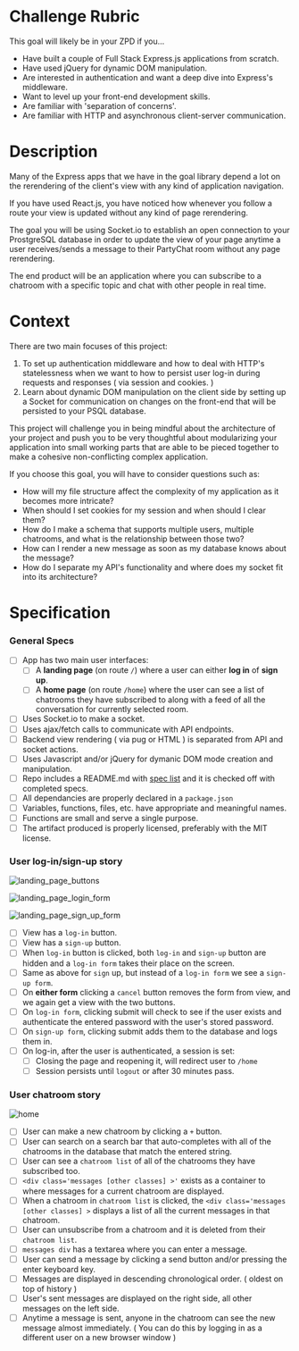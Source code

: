 # Challenge Rubric

This goal will likely be in your ZPD if you...
 * Have built a couple of Full Stack Express.js applications from scratch.
 * Have used jQuery for dynamic DOM manipulation.
 * Are interested in authentication and want a deep dive into Express's middleware.
 * Want to level up your front-end development skills.
 * Are familiar with 'separation of concerns'.
 * Are familiar with HTTP and asynchronous client-server communication.

# Description

Many of the Express apps that we have in the goal library depend a lot on the rerendering of the client's view with any kind of application navigation.

If you have used React.js, you have noticed how whenever you follow a route your view is updated without any kind of page rerendering.

The goal you will be using Socket.io to establish an open connection to your ProstgreSQL database in order to update the view of your page anytime a user receives/sends a message to their PartyChat room without any page rerendering.

The end product will be an application where you can subscribe to a chatroom with a specific topic and chat with other people in real time.

# Context

There are  two main focuses of this project:
 1. To set up authentication middleware and how to deal with HTTP's statelessness when we want to how to persist user log-in during requests and responses ( via session and cookies. )
 2. Learn about dynamic DOM manipulation on the client side by setting up a Socket for communication on changes on the front-end that will be persisted to your PSQL database.

This project will challenge you in being mindful about the architecture of your project and push you to be very thoughtful about modularizing your application into small working parts that are able to be pieced together to make a cohesive non-conflicting complex application.

If you choose this goal, you will have to consider questions such as:
 * How will my file structure affect the complexity of my application as it becomes more intricate?
 * When should I set cookies for my session and when should I clear them?
 * How do I make a schema that supports multiple users, multiple chatrooms, and what is the relationship between those two?
 * How can I render a new message as soon as my database knows about the message?
 * How do I separate my API's functionality and where does my socket fit into its architecture?

# Specification

### General Specs

 - [ ] App has two main user interfaces:
     - [ ] A **landing page** (on route `/`) where a user can either **log in** of **sign up**.
     - [ ] A **home page** (on route `/home`) where the user can see a list of chatrooms they have subscribed to along with a feed of all the conversation for currently selected room.
 - [ ] Uses Socket.io to make a socket.
 - [ ] Uses ajax/fetch calls to communicate with API endpoints.
 - [ ] Backend view rendering ( via pug or HTML ) is separated from API and socket actions.
 - [ ] Uses Javascript and/or jQuery for dymanic DOM mode creation and manipulation.
 - [ ] Repo includes a README.md with [spec list](http://jsdev.learnersguild.org/) and it is checked off with completed specs.
 - [ ] All dependancies are properly declared in a `package.json`
 - [ ] Variables, functions, files, etc. have appropriate and meaningful names.
 - [ ] Functions are small and serve a single purpose.
 - [ ] The artifact produced is properly licensed, preferably with the MIT license.

### User log-in/sign-up story

  ![landing_page_buttons](https://cloud.githubusercontent.com/assets/12012163/26009871/8c51315e-36ff-11e7-9c54-a5bc05d37879.png)

  ![landing_page_login_form](https://cloud.githubusercontent.com/assets/12012163/26009900/a07c820a-36ff-11e7-870b-e19cfdea0cee.png)

  ![landing_page_sign_up_form](https://cloud.githubusercontent.com/assets/12012163/26009910/a9edc24a-36ff-11e7-94e1-27be45c182d5.png)


 - [ ] View has a `log-in` button.
 - [ ] View has a `sign-up` button.
 - [ ] When `log-in` button is clicked, both `log-in` and `sign-up` button are hidden and a `log-in form` takes their place on the screen.
 - [ ] Same as above for `sign` up, but instead of a `log-in form` we see a `sign-up form`.
 - [ ] On **either form** clicking a `cancel` button removes the form from view, and we again get a view with the two buttons.
 - [ ] On `log-in form`, clicking submit will check to see if the user exists and authenticate the entered password with the user's stored password.
 - [ ] On `sign-up form`, clicking submit adds them to the database and logs them in.
 - [ ] On log-in, after the user is authenticated, a session is set:
     - [ ] Closing the page and reopening it, will redirect user to `/home`
     - [ ] Session persists until `logout` or after 30 minutes pass.

### User chatroom story

  ![home](https://cloud.githubusercontent.com/assets/12012163/26009917/b81676f0-36ff-11e7-95fb-a7a888e47792.png)
 - [ ] User can make a new chatroom by clicking a `+` button.
 - [ ] User can search on a search bar that auto-completes with all of the chatrooms in the database that match the entered string.
 - [ ] User can see a `chatroom list` of all of the chatrooms they have subscribed too.
 - [ ] `<div class='messages [other classes] >'` exists as a container to where messages for a current chatroom are displayed.
 - [ ] When a chatroom in `chatroom list` is clicked, the `<div class='messages [other classes] >` displays a list of all the current messages in that chatroom.
 - [ ] User can unsubscribe from a chatroom and it is deleted from their `chatroom list`.
 - [ ] `messages div` has a textarea where you can enter a message.
 - [ ] User can send a message by clicking a send button and/or pressing the enter keyboard key.
 - [ ] Messages are displayed in descending chronological order. ( oldest on top of history )
 - [ ] User's sent messages are displayed on the right side, all other messages on the left side.
 - [ ] Anytime a message is sent, anyone in the chatroom can see the new message almost immediately. ( You can do this by logging in as a different user on a new browser window )
